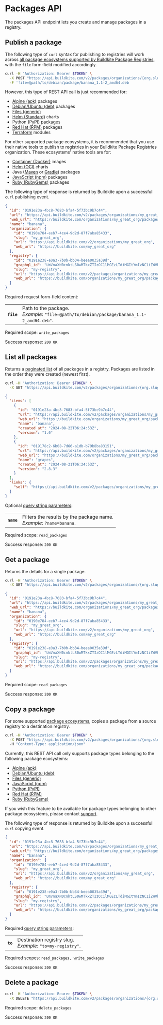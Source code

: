 # Packages API

The packages API endpoint lets you create and manage packages in a registry.

## Publish a package

The following type of `curl` syntax for publishing to registries will work across [all package ecosystems supported by Buildkite Package Registries](/docs/package-registries/ecosystems), with the `file` form-field modified accordingly.

```bash
curl -H "Authorization: Bearer $TOKEN" \
  -X POST "https://api.buildkite.com/v2/packages/organizations/{org.slug}/registries/{registry.slug}/packages" \
  -F 'file=@path/to/debian/package/banana_1.1-2_amd64.deb
```

However, this type of REST API call is just recommended for:

- [Alpine (apk)](/docs/package-registries/ecosystems/alpine#publish-a-package) packages
- [Debian/Ubuntu (deb)](/docs/package-registries/ecosystems/debian#publish-a-package) packages
- [Files (generic)](/docs/package-registries/ecosystems/files#publish-a-file)
- [Helm (Standard)](/docs/package-registries/ecosystems/helm#publish-a-chart) charts
- [Python (PyPI)](/docs/package-registries/ecosystems/python#publish-a-package) packages
- [Red Hat (RPM)](/docs/package-registries/ecosystems/red-hat#publish-a-package) packages
- [Terraform](/docs/package-registries/ecosystems/terraform#publish-a-module) modules

For other supported package ecosystems, it is recommended that you use their native tools to publish to registries in your Buildkite Package Registries organization. These ecosystems' native tools are for:

- [Container (Docker)](/docs/package-registries/ecosystems/container#publish-an-image) images
- [Helm (OCI)](/docs/package-registries/ecosystems/helm-oci#publish-a-chart) charts
- Java ([Maven](/docs/package-registries/ecosystems/maven#publish-a-package) or [Gradle](/docs/package-registries/ecosystems/gradle-kotlin#publish-a-package)) packages
- [JavaScript (npm)](/docs/package-registries/ecosystems/javascript#publish-a-package) packages
- [Ruby (RubyGems)](/docs/package-registries/ecosystems/ruby#publish-a-package) packages

The following type of response is returned by Buildkite upon a successful `curl` publishing event.

```json
{
  "id": "0191e23a-4bc8-7683-bfa4-5f73bc9b7c44",
  "url": "https://api.buildkite.com/v2/packages/organizations/my_great_org/registries/my-registry/packages/0191e23a-4bc8-7683-bfa4-5f73bc9b7c44",
  "web_url": "https://buildkite.com/organizations/my_great_org/packages/registries/my-registry/packages/0191e23a-4bc8-7683-bfa4-5f73bc9b7c44",
  "name": "banana",
  "organization": {
    "id": "0190e784-eeb7-4ce4-9d2d-87f7aba85433",
    "slug": "my_great_org",
    "url": "https://api.buildkite.com/v2/organizations/my_great_org",
    "web_url": "https://buildkite.com/my_great_org"
  },
  "registry": {
    "id": "0191e238-e0a3-7b0b-bb34-beea0035a39d",
    "graphql_id": "UmVnaXN0cnktLS0wMTkxZTIzOC1lMGEzLTdiMGItYmIzNC1iZWVhMDAzNWEzOWQ=",
    "slug": "my-registry",
    "url": "https://api.buildkite.com/v2/packages/organizations/my_great_org/registries/my-registry",
    "web_url": "https://buildkite.com/organizations/my_great_org/packages/registries/my-registry"
  }
}
```

Required request form-field content:

<table class="responsive-table">
<tbody>
  <tr><th><code>file</code></th><td>Path to the package.<br><em>Example:</em> <code>"file=@path/to/debian/package/banana_1.1-2_amd64.deb"</code>.</td></tr>
</tbody>
</table>

Required scope: `write_packages`

Success response: `200 OK`

## List all packages

Returns a [paginated list](<%= paginated_resource_docs_url %>) of all packages in a registry.
Packages are listed in the order they were created (newest first).

```bash
curl -H "Authorization: Bearer $TOKEN" \
  -X GET "https://api.buildkite.com/v2/packages/organizations/{org.slug}/registries/{registry.slug}/packages"
```

```json
{
  "items": [
    {
      "id": "0191e23a-4bc8-7683-bfa4-5f73bc9b7c44",
      "url": "https://api.buildkite.com/v2/packages/organizations/my_great_org/registries/my-registry/packages/0191e23a-4bc8-7683-bfa4-5f73bc9b7c44",
      "web_url": "https://buildkite.com/organizations/my_great_org/packages/registries/my-registry/packages/0191e23a-4bc8-7683-bfa4-5f73bc9b7c44",
      "name": "banana",
      "created_at": "2024-08-22T06:24:53Z",
      "version": "1.0"
    },
    {
      "id": "019178c2-6b08-7d66-a1db-b79b8ba83151",
      "url": "https://api.buildkite.com/v2/packages/organizations/my_great_org/registries/my-registry/packages/019178c2-6b08-7d66-a1db-b79b8ba83151",
      "web_url": "https://buildkite.com/organizations/my_great_org/packages/registries/my-registry/packages/019178c2-6b08-7d66-a1db-b79b8ba83151",
      "name": "grapes",
      "created_at": "2024-08-21T06:24:53Z",
      "version": "2.8.3"
    }
  ],
  "links": {
    "self": "https://api.buildkite.com/v2/packages/organizations/my_great_org/registries/my-registry/packages",
  }
}
```

Optional [query string parameters](/docs/api#query-string-parameters):

<table class="responsive-table">
  <tbody>
    <tr><th><code>name</code></th><td>Filters the results by the package name.<br><em>Example:</em> <code>?name=banana</code>.</td></tr>
  </tbody>
</table>

Required scope: `read_packages`

Success response: `200 OK`

## Get a package

Returns the details for a single package.

```bash
curl -H "Authorization: Bearer $TOKEN" \
  -X GET "https://api.buildkite.com/v2/packages/organizations/{org.slug}/registries/{registry.slug}/packages/{id}"
```

```json
{
  "id": "0191e23a-4bc8-7683-bfa4-5f73bc9b7c44",
  "url": "https://api.buildkite.com/v2/packages/organizations/my_great_org/registries/my-registry/packages/0191e23a-4bc8-7683-bfa4-5f73bc9b7c44",
  "web_url": "https://buildkite.com/organizations/my_great_org/packages/registries/my-registry/packages/0191e23a-4bc8-7683-bfa4-5f73bc9b7c44",
  "name": "banana",
  "organization": {
    "id": "0190e784-eeb7-4ce4-9d2d-87f7aba85433",
    "slug": "my_great_org",
    "url": "https://api.buildkite.com/v2/organizations/my_great_org",
    "web_url": "https://buildkite.com/my_great_org"
  },
  "registry": {
    "id": "0191e238-e0a3-7b0b-bb34-beea0035a39d",
    "graphql_id": "UmVnaXN0cnktLS0wMTkxZTIzOC1lMGEzLTdiMGItYmIzNC1iZWVhMDAzNWEzOWQ=",
    "slug": "my-registry",
    "url": "https://api.buildkite.com/v2/packages/organizations/my_great_org/registries/my-registry",
    "web_url": "https://buildkite.com/organizations/my_great_org/packages/registries/my-registry"
  }
}
```

Required scope: `read_packages`

Success response: `200 OK`

## Copy a package

For some supported [package ecosystems](/docs/packages/ecosystems), copies a package from a source registry to a destination registry.

```bash
curl -H "Authorization: Bearer $TOKEN" \
  -X POST "https://api.buildkite.com/v2/packages/organizations/{org.slug}/registries/{source_registry.slug}/packages/{package.id}/copy?to={destination_registry.slug}"
  -H "Content-Type: application/json"
```

Currently, this REST API call only supports package types belonging to the following package ecosystems:

- [Alpine (apk)](/docs/packages/alpine)
- [Debian/Ubuntu (deb)](/docs/packages/debian)
- [Files (generic)](/docs/packages/files)
- [JavaScript (npm)](/docs/packages/javascript)
- [Python (PyPI)](/docs/packages/python)
- [Red Hat (RPM)](/docs/packages/red-hat)
- [Ruby (RubyGems)](/docs/packages/ruby)

If you wish this feature to be available for package types belonging to other package ecosystems, please contact [support](https://buildkite.com/about/contact/).

The following type of response is returned by Buildkite upon a successful `curl` copying event.

```json
{
  "id": "0191e23a-4bc8-7683-bfa4-5f73bc9b7c44",
  "url": "https://api.buildkite.com/v2/packages/organizations/my_great_org/registries/my-registry/packages/0191e23a-4bc8-7683-bfa4-5f73bc9b7c44",
  "web_url": "https://buildkite.com/organizations/my_great_org/packages/registries/my-registry/packages/0191e23a-4bc8-7683-bfa4-5f73bc9b7c44",
  "name": "banana",
  "organization": {
    "id": "0190e784-eeb7-4ce4-9d2d-87f7aba85433",
    "slug": "my_great_org",
    "url": "https://api.buildkite.com/v2/organizations/my_great_org",
    "web_url": "https://buildkite.com/my_great_org"
  },
  "registry": {
    "id": "0191e238-e0a3-7b0b-bb34-beea0035a39d",
    "graphql_id": "UmVnaXN0cnktLS0wMTkxZTIzOC1lMGEzLTdiMGItYmIzNC1iZWVhMDAzNWEzOWQ=",
    "slug": "my-registry",
    "url": "https://api.buildkite.com/v2/packages/organizations/my_great_org/registries/my-registry",
    "web_url": "https://buildkite.com/organizations/my_great_org/packages/registries/my-registry"
  }
}
```

Required [query string parameters](/docs/api#query-string-parameters):

<table class="responsive-table">
<tbody>
  <tr><th><code>to</code></th><td>Destination registry slug.<br><em>Example:</em> <code>"to=my-registry"</code>.</td></tr>
</tbody>
</table>

Required scopes: `read_packages, write_packages`

Success response: `200 OK`

## Delete a package

```bash
curl -H "Authorization: Bearer $TOKEN" \
  -X DELETE "https://api.buildkite.com/v2/packages/organizations/{org.slug}/registries/{registry.slug}/packages/{id}"
```

Required scope: `delete_packages`

Success response: `200 OK`
